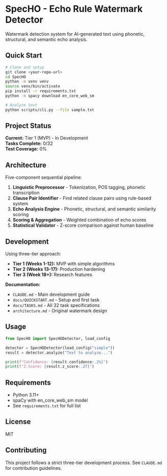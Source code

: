 # SpecHO - Echo Rule Watermark Detector

Watermark detection system for AI-generated text using phonetic, structural, and semantic echo analysis.

## Quick Start

```bash
# Clone and setup
git clone <your-repo-url>
cd SpecHO
python -m venv venv
source venv/bin/activate
pip install -r requirements.txt
python -m spacy download en_core_web_sm

# Analyze text
python scripts/cli.py --file sample.txt
```

## Project Status

**Current:** Tier 1 (MVP) - In Development  
**Tasks Complete:** 0/32  
**Test Coverage:** 0%

## Architecture

Five-component sequential pipeline:
1. **Linguistic Preprocessor** - Tokenization, POS tagging, phonetic transcription
2. **Clause Pair Identifier** - Find related clause pairs using rule-based system
3. **Echo Analysis Engine** - Phonetic, structural, and semantic similarity scoring
4. **Scoring & Aggregation** - Weighted combination of echo scores
5. **Statistical Validator** - Z-score comparison against human baseline

## Development

Using three-tier approach:
- **Tier 1 (Weeks 1-12):** MVP with simple algorithms
- **Tier 2 (Weeks 13-17):** Production hardening
- **Tier 3 (Week 18+):** Research features

**Documentation:**
- `CLAUDE.md` - Main development guide
- `docs/QUICKSTART.md` - Setup and first task
- `docs/TASKS.md` - All 32 task specifications
- `architecture.md` - Original watermark design

## Usage

```python
from SpecHO import SpecHODetector, load_config

detector = SpecHODetector(load_config("simple"))
result = detector.analyze("Text to analyze...")

print(f"Confidence: {result.confidence:.2%}")
print(f"Z-Score: {result.z_score:.2f}")
```

## Requirements

- Python 3.11+
- spaCy with en_core_web_sm model
- See `requirements.txt` for full list

## License

MIT

## Contributing

This project follows a strict three-tier development process. See `CLAUDE.md` for contribution guidelines.
